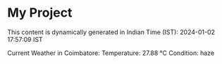 # My Project

This content is dynamically generated in Indian Time (IST): 2024-01-02 17:57:09 IST


Current Weather in Coimbatore:
Temperature: 27.88 °C
Condition: haze
